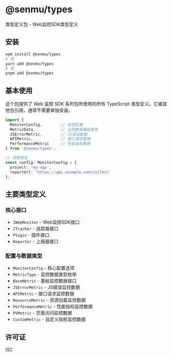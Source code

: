 # @senmu/types

类型定义包 - Web监控SDK类型定义

## 安装

```bash
npm install @senmu/types
# 或
yarn add @senmu/types
# 或
pnpm add @senmu/types
```

## 基本使用

这个包提供了 Web 监控 SDK 系列包所使用的所有 TypeScript 类型定义。它被其他包引用，通常不需要单独安装。

```typescript
import { 
  MoniterConfig,        // 监控配置
  MetricData,           // 监控数据基础类型
  JSErrorMetric,        // JS错误数据
  APIMetric,            // 接口请求数据
  PerformanceMetric     // 性能指标数据
} from '@senmu/types';

// 使用类型
const config: MoniterConfig = {
  project: 'my-app',
  reportUrl: 'https://api.example.com/collect'
};
```

## 主要类型定义

### 核心接口
- `IWebMoniter` - Web监控SDK接口
- `ITracker` - 追踪器接口
- `Plugin` - 插件接口
- `Reporter` - 上报器接口

### 配置与数据类型
- `MoniterConfig` - 核心配置选项
- `MetricType` - 监控数据类型枚举
- `BaseMetric` - 基础监控数据接口
- `JSErrorMetric` - JS错误监控数据
- `APIMetric` - 接口请求监控数据
- `ResourceMetric` - 资源加载监控数据
- `PerformanceMetric` - 性能指标监控数据
- `PVMetric` - 页面访问监控数据
- `CustomMetric` - 自定义指标监控数据

## 许可证

ISC